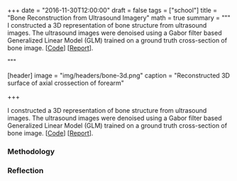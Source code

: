 +++
date = "2016-11-30T12:00:00"
draft = false
tags = ["school"]
title = "Bone Reconstruction from Ultrasound Imagery"
math = true
summary = """
I constructed a 3D representation of bone structure from ultrasound images. The ultrasound images were denoised using a Gabor filter based Generalized Linear Model (GLM) trained on a ground truth cross-section of bone image. [[Code](https://github.com/ardywibowo/BoneReconstruction)] [[Report](/papers/GaborBone.pdf)].

"""

[header]
image = "img/headers/bone-3d.png"
caption = "Reconstructed 3D surface of axial crossection of forearm"

+++

I constructed a 3D representation of bone structure from ultrasound images. The ultrasound images were denoised using a Gabor filter based Generalized Linear Model (GLM) trained on a ground truth cross-section of bone image. [[Code](https://github.com/ardywibowo/BoneReconstruction)] [[Report](/papers/GaborBone.pdf)].

### Methodology

### Reflection
